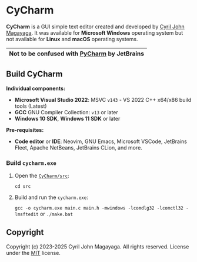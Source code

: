 # CyCharm

**CyCharm** is a GUI simple text editor created and developed by [Cyril John Magayaga](https://github.com/magayaga). It was available for **Microsoft Windows** operating system but not available for **Linux** and **macOS** operating systems.

| Not to be confused with [**PyCharm**](https://www.jetbrains.com/pycharm/) by JetBrains
| ---

## Build CyCharm

**Individual components:**

  * **Microsoft Visual Studio 2022**: MSVC `v143` - VS 2022 C++ x64/x86 build tools (Latest)
  * **GCC** GNU Compiler Collection: `v13` or later
  * **Windows 10 SDK**, **Windows 11 SDK** or later

**Pre-requisites:**
  * **Code editor** or **IDE**: Neovim, GNU Emacs, Microsoft VSCode, JetBrains Fleet, Apache NetBeans, JetBrains CLion, and more.

### Build `cycharm.exe`

  1. Open the [`CyCharm/src`](src):

     `cd src`
     
  3. Build and run the `cycharm.exe`:

     `gcc -o cycharm.exe main.c main.h -mwindows -lcomdlg32 -lcomctl32 -lmsftedit` or `./make.bat`

## Copyright

Copyright (c) 2023-2025 Cyril John Magayaga. All rights reserved.
License under the [MIT](LICENSE) license.
